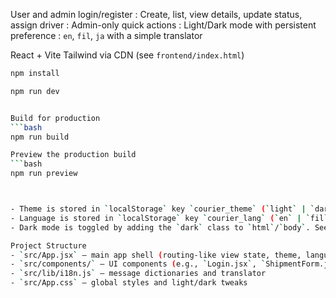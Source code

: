 
 User and admin login/register
: Create, list, view details, update status, assign driver
: Admin-only quick actions
: Light/Dark mode with persistent preference
: `en`, `fil`, `ja` with a simple translator

 React + Vite
Tailwind via CDN (see `frontend/index.html`)


   ```bash
   npm install
   ```

   ```bash
   npm run dev
   
  
 Build for production
   ```bash
   npm run build

Preview the production build
   ```bash
   npm run preview
   


- Theme is stored in `localStorage` key `courier_theme` (`light` | `dark`).
- Language is stored in `localStorage` key `courier_lang` (`en` | `fil` | `ja`).
- Dark mode is toggled by adding the `dark` class to `html`/`body`. See `src/App.jsx` for the logic.

Project Structure
- `src/App.jsx` — main app shell (routing-like view state, theme, language)
- `src/components/` — UI components (e.g., `Login.jsx`, `ShipmentForm.jsx`, `ShipmentList.jsx`, `ShipmentDetail.jsx`, `AdminPanel.jsx`, `SettingsSidebar.jsx`, `Nav.jsx`)
- `src/lib/i18n.js` — message dictionaries and translator
- `src/App.css` — global styles and light/dark tweaks


